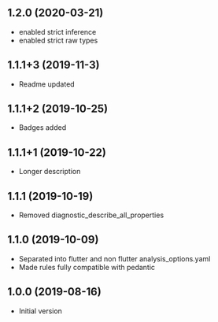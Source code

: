 ## 1.2.0 (2020-03-21)

- enabled strict inference
- enabled strict raw types

## 1.1.1+3 (2019-11-3)

- Readme updated

## 1.1.1+2 (2019-10-25)

- Badges added

## 1.1.1+1 (2019-10-22)

- Longer description

## 1.1.1 (2019-10-19)

- Removed diagnostic_describe_all_properties

## 1.1.0 (2019-10-09)

- Separated into flutter and non flutter analysis_options.yaml
- Made rules fully compatible with pedantic

## 1.0.0 (2019-08-16)

- Initial version
